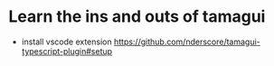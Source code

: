 # Learn the ins and outs of tamagui

- install vscode extension https://github.com/nderscore/tamagui-typescript-plugin#setup
